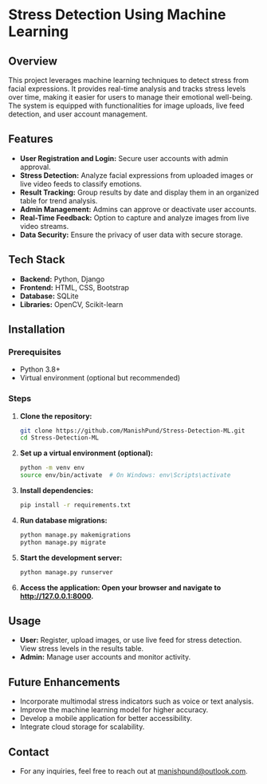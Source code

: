 # Stress Detection Using Machine Learning

## Overview
This project leverages machine learning techniques to detect stress from facial expressions. It provides real-time analysis and tracks stress levels over time, making it easier for users to manage their emotional well-being. The system is equipped with functionalities for image uploads, live feed detection, and user account management.

## Features
- **User Registration and Login:** Secure user accounts with admin approval.
- **Stress Detection:** Analyze facial expressions from uploaded images or live video feeds to classify emotions.
- **Result Tracking:** Group results by date and display them in an organized table for trend analysis.
- **Admin Management:** Admins can approve or deactivate user accounts.
- **Real-Time Feedback:** Option to capture and analyze images from live video streams.
- **Data Security:** Ensure the privacy of user data with secure storage.

## Tech Stack
- **Backend:** Python, Django
- **Frontend:** HTML, CSS, Bootstrap
- **Database:** SQLite
- **Libraries:** OpenCV, Scikit-learn

## Installation

### Prerequisites
- Python 3.8+
- Virtual environment (optional but recommended)

### Steps
1. **Clone the repository:**
   ```bash
   git clone https://github.com/ManishPund/Stress-Detection-ML.git
   cd Stress-Detection-ML
2. **Set up a virtual environment (optional):**

   ```bash
   python -m venv env
   source env/bin/activate  # On Windows: env\Scripts\activate

3. **Install dependencies:**
   ```bash
   pip install -r requirements.txt
   
4. **Run database migrations:**
   ```bash
   python manage.py makemigrations
   python manage.py migrate
   
5. **Start the development server:**
   ```bash
   python manage.py runserver

6. **Access the application: Open your browser and navigate to http://127.0.0.1:8000.**

## Usage
- **User:** Register, upload images, or use live feed for stress detection. View stress levels in the results table.
- **Admin:** Manage user accounts and monitor activity.

## Future Enhancements
- Incorporate multimodal stress indicators such as voice or text analysis.
- Improve the machine learning model for higher accuracy.
- Develop a mobile application for better accessibility.
- Integrate cloud storage for scalability.


## Contact
- For any inquiries, feel free to reach out at manishpund@outlook.com.
